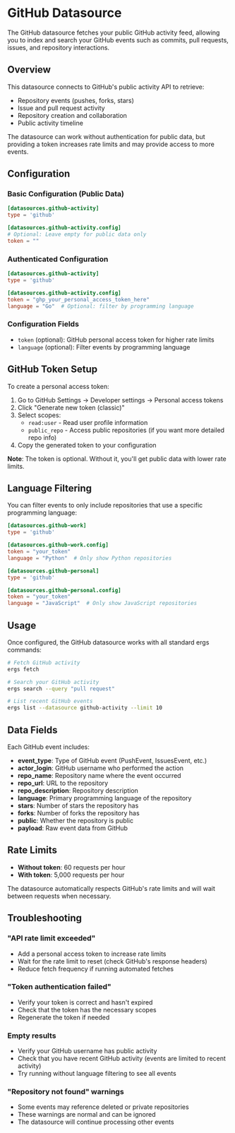 # GitHub Datasource

The GitHub datasource fetches your public GitHub activity feed, allowing you to index and search your GitHub events such as commits, pull requests, issues, and repository interactions.

## Overview

This datasource connects to GitHub's public activity API to retrieve:
- Repository events (pushes, forks, stars)
- Issue and pull request activity
- Repository creation and collaboration
- Public activity timeline

The datasource can work without authentication for public data, but providing a token increases rate limits and may provide access to more events.

## Configuration

### Basic Configuration (Public Data)

```toml
[datasources.github-activity]
type = 'github'

[datasources.github-activity.config]
# Optional: Leave empty for public data only
token = ""
```

### Authenticated Configuration

```toml
[datasources.github-activity]
type = 'github'

[datasources.github-activity.config]
token = "ghp_your_personal_access_token_here"
language = "Go"  # Optional: filter by programming language
```

### Configuration Fields

- `token` (optional): GitHub personal access token for higher rate limits
- `language` (optional): Filter events by programming language

## GitHub Token Setup

To create a personal access token:

1. Go to GitHub Settings → Developer settings → Personal access tokens
2. Click "Generate new token (classic)"
3. Select scopes:
   - `read:user` - Read user profile information
   - `public_repo` - Access public repositories (if you want more detailed repo info)
4. Copy the generated token to your configuration

**Note**: The token is optional. Without it, you'll get public data with lower rate limits.

## Language Filtering

You can filter events to only include repositories that use a specific programming language:

```toml
[datasources.github-work]
type = 'github'

[datasources.github-work.config]
token = "your_token"
language = "Python"  # Only show Python repositories

[datasources.github-personal]
type = 'github'

[datasources.github-personal.config]
token = "your_token"
language = "JavaScript"  # Only show JavaScript repositories
```

## Usage

Once configured, the GitHub datasource works with all standard ergs commands:

```bash
# Fetch GitHub activity
ergs fetch

# Search your GitHub activity
ergs search --query "pull request"

# List recent GitHub events
ergs list --datasource github-activity --limit 10
```

## Data Fields

Each GitHub event includes:
- **event_type**: Type of GitHub event (PushEvent, IssuesEvent, etc.)
- **actor_login**: GitHub username who performed the action
- **repo_name**: Repository name where the event occurred
- **repo_url**: URL to the repository
- **repo_description**: Repository description
- **language**: Primary programming language of the repository
- **stars**: Number of stars the repository has
- **forks**: Number of forks the repository has
- **public**: Whether the repository is public
- **payload**: Raw event data from GitHub

## Rate Limits

- **Without token**: 60 requests per hour
- **With token**: 5,000 requests per hour

The datasource automatically respects GitHub's rate limits and will wait between requests when necessary.

## Troubleshooting

### "API rate limit exceeded"
- Add a personal access token to increase rate limits
- Wait for the rate limit to reset (check GitHub's response headers)
- Reduce fetch frequency if running automated fetches

### "Token authentication failed"
- Verify your token is correct and hasn't expired
- Check that the token has the necessary scopes
- Regenerate the token if needed

### Empty results
- Verify your GitHub username has public activity
- Check that you have recent GitHub activity (events are limited to recent activity)
- Try running without language filtering to see all events

### "Repository not found" warnings
- Some events may reference deleted or private repositories
- These warnings are normal and can be ignored
- The datasource will continue processing other events